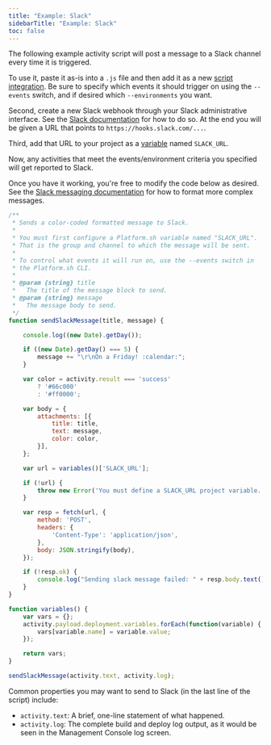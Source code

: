 ```yaml
---
title: "Example: Slack"
sidebarTitle: "Example: Slack"
toc: false
---
```


The following example activity script will post a message to a Slack channel every time it is triggered.

To use it, paste it as-is into a `.js` file and then add it as a new [script integration](https://docs.platform.sh/integrations/activity.html#installing).  Be sure to specify which events it should trigger on using the `--events` switch, and if desired which `--environments` you want.

Second, create a new Slack webhook through your Slack administrative interface.  See the [Slack documentation](https://api.slack.com/messaging) for how to do so.  At the end you will be given a URL that points to `https://hooks.slack.com/...`.

Third, add that URL to your project as a [variable](/development/variables.md) named `SLACK_URL`.

Now, any activities that meet the events/environment criteria you specified will get reported to Slack.

Once you have it working, you're free to modify the code below as desired.  See the [Slack messaging documentation](https://api.slack.com/messaging/composing/layouts) for how to format more complex messages.

```javascript
/**
 * Sends a color-coded formatted message to Slack.
 *
 * You must first configure a Platform.sh variable named "SLACK_URL".
 * That is the group and channel to which the message will be sent.
 *
 * To control what events it will run on, use the --events switch in
 * the Platform.sh CLI.
 *
 * @param {string} title
 *   The title of the message block to send.
 * @param {string} message
 *   The message body to send.
 */
function sendSlackMessage(title, message) {

    console.log((new Date).getDay());

    if ((new Date).getDay() === 5) {
        message += "\r\nOn a Friday! :calendar:";
    }

    var color = activity.result === 'success'
        ? '#66c000'
        : '#ff0000';

    var body = {
        attachments: [{
            title: title,
            text: message,
            color: color,
        }],
    };

    var url = variables()['SLACK_URL'];

    if (!url) {
        throw new Error('You must define a SLACK_URL project variable.');
    }

    var resp = fetch(url, {
        method: 'POST',
        headers: {
            'Content-Type': 'application/json',
        },
        body: JSON.stringify(body),
    });

    if (!resp.ok) {
        console.log("Sending slack message failed: " + resp.body.text());
    }
}

function variables() {
    var vars = {};
    activity.payload.deployment.variables.forEach(function(variable) {
        vars[variable.name] = variable.value;
    });

    return vars;
}

sendSlackMessage(activity.text, activity.log);
```

Common properties you may want to send to Slack (in the last line of the script) include:

* `activity.text`: A brief, one-line statement of what happened.
* `activity.log`: The complete build and deploy log output, as it would be seen in the Management Console log screen.
